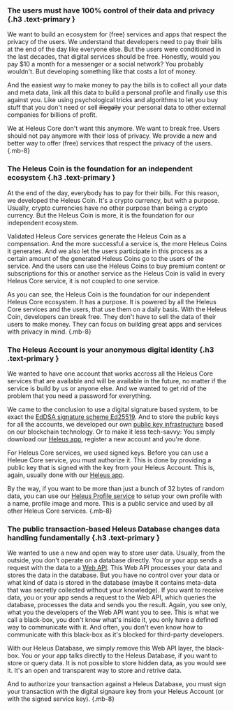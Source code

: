 ### The users must have 100% control of their data and privacy {.h3 .text-primary }

We want to build an ecosystem for (free) services and apps that respect the
privacy of the users. We understand that developers need to pay their bills at
the end of the day like everyone else. But the users were conditioned in the
last decades, that digital services should be free. Honestly, would you pay $10 a
month for a messenger or a social network? You probably wouldn't. But developing
something like that costs a lot of money.

And the easiest way to make money to pay the bills is to collect all your data and meta data,
link all this data to build a personal profile and finally use this against you.
Like using psychological tricks and algorithms to let you buy stuff that you
don't need or sell ~~illegally~~ your personal data to other external companies
for billions of profit.

We at Heleus Core don't want this anymore. We want to break free. Users
should not pay anymore with their loss of privacy. We provide a new and
better way to offer (free) services that respect the privacy of the users. {.mb-8}

### The Heleus Coin is the foundation for an independent ecosystem {.h3 .text-primary }

At the end of the day, everybody has to pay for their bills. For this reason, we
developed the Heleus Coin. It's a crypto currency, but with a purpose. Usually,
crypto currencies have no other purpose than being a crypto currency. But the
Heleus Coin is more, it is the foundation for our independent ecosystem.

Validated Heleus Core services generate the Heleus Coin as a compensation. And
the more successful a service is, the more Heleus Coins it generates. And we also
let the users participate in this process as a certain amount of the generated
Heleus Coins go to the users of the service. And the users can use the Heleus Coins
to buy premium content or subscriptions for this or another service as the
Heleus Coin is valid in every Heleus Core service, it is not coupled to one
service.

As you can see, the Heleus Coin is the foundation for our independent Heleus Core
ecosystem. It has a purpose. It is powered by all the Heleus Core services and
the users, that use them on a daily basis. With the Heleus Coin, developers can
break free. They don't have to sell the data of their users to make money. They
can focus on building great apps and services with privacy in mind. {.mb-8}

### The Heleus Account is your anonymous digital identity {.h3 .text-primary }

We wanted to have one account that works accross all the Heleus Core services
that are available and will be available in the future, no matter if the service
is build by us or anyone else. And we wanted to get rid of the problem that you
need a password for everything.

We came to the conclusion to use a digital signature based system, to be exact
the [EdDSA signature scheme Ed25519](https://en.wikipedia.org/wiki/EdDSA). And
to store the public keys for all the accounts, we developed our own [public key
infrastructure](https://en.wikipedia.org/wiki/Public_key_infrastructure) based
on our blockchain technology. Or to make it less tech-savvy: You simply download
our [Heleus app](/heleus), register a new account and you're done.

For Heleus Core services, we used signed keys. Before you can use a Heleue Core
service, you must authorize it. This is done by providing a public key that is
signed with the key from your Heleus Account. This is, again, usually done with
our [Heleus app](/heleus).

By the way, if you want to be more than just a bunch of 32 bytes of random data, you
can use our [Heleus Profile service](/heleus#profile) to setup your own profile
with a name, profile image and more. This is a public service and used by all
other Heleus Core services. {.mb-8}

### The public transaction-based Heleus Database changes data handling fundamentally {.h3 .text-primary }

We wanted to use a new and open way to store user data. Usually, from the outside,
you don't operate on a database directly. You or your app sends a request with the data to
a [Web API](https://en.wikipedia.org/wiki/Web_API). This Web API processes your data
and stores the data in the database. But you have no control over your data or
what kind of data is stored in the database (maybe it contains meta-data that was
secretly collected without your knowledge). If you want to receive data, you
or your app sends a request to the Web API, which queries the database, processes
the data and sends you the result. Again, you see only, what you the developers
of the Web API want you to see. This is what we call a black-box, you don't know
what's inside it, you only have a defined way to communicate with it. And often,
you don't even know how to communicate with this black-box as it's blocked
for third-party developers.

With our Heleus Database, we simply remove this Web API layer, the black-box.
You or your app talks directly to the Heleus Database, if you want to store
or query data. It is not possible to store hidden data, as you would see it.
It's an open and transparent way to store and retrive data.

And to authorize your transaction against a Heleus Database, you must sign
your transaction with the digital signaure key from your Heleus Account (or with
the signed service key). {.mb-8}

